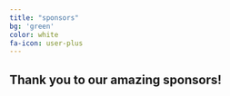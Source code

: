 ```yaml
---
title: "sponsors"
bg: 'green'
color: white
fa-icon: user-plus
---
```


## Thank you to our amazing sponsors!

